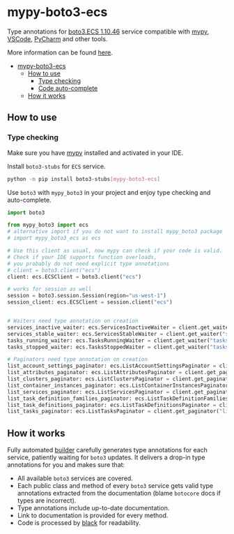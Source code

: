 # mypy-boto3-ecs

Type annotations for
[boto3.ECS 1.10.46](https://boto3.amazonaws.com/v1/documentation/api/1.10.46/reference/services/ecs.html#ECS) service
compatible with [mypy](https://github.com/python/mypy), [VSCode](https://code.visualstudio.com/),
[PyCharm](https://www.jetbrains.com/pycharm/) and other tools.

More information can be found [here](https://vemel.github.io/mypy_boto3/).

- [mypy-boto3-ecs](#mypy-boto3-ecs)
  - [How to use](#how-to-use)
    - [Type checking](#type-checking)
    - [Code auto-complete](#code-auto-complete)
  - [How it works](#how-it-works)

## How to use

### Type checking

Make sure you have [mypy](https://github.com/python/mypy) installed and activated in your IDE.

Install `boto3-stubs` for `ECS` service.

```bash
python -m pip install boto3-stubs[mypy-boto3-ecs]
```

Use `boto3` with `mypy_boto3` in your project and enjoy type checking and auto-complete.

```python
import boto3

from mypy_boto3 import ecs
# alternative import if you do not want to install mypy_boto3 package
# import mypy_boto3_ecs as ecs

# Use this client as usual, now mypy can check if your code is valid.
# Check if your IDE supports function overloads,
# you probably do not need explicit type annotations
# client = boto3.client("ecs")
client: ecs.ECSClient = boto3.client("ecs")

# works for session as well
session = boto3.session.Session(region="us-west-1")
session_client: ecs.ECSClient = session.client("ecs")


# Waiters need type annotation on creation
services_inactive_waiter: ecs.ServicesInactiveWaiter = client.get_waiter("services_inactive")
services_stable_waiter: ecs.ServicesStableWaiter = client.get_waiter("services_stable")
tasks_running_waiter: ecs.TasksRunningWaiter = client.get_waiter("tasks_running")
tasks_stopped_waiter: ecs.TasksStoppedWaiter = client.get_waiter("tasks_stopped")

# Paginators need type annotation on creation
list_account_settings_paginator: ecs.ListAccountSettingsPaginator = client.get_paginator("list_account_settings")
list_attributes_paginator: ecs.ListAttributesPaginator = client.get_paginator("list_attributes")
list_clusters_paginator: ecs.ListClustersPaginator = client.get_paginator("list_clusters")
list_container_instances_paginator: ecs.ListContainerInstancesPaginator = client.get_paginator("list_container_instances")
list_services_paginator: ecs.ListServicesPaginator = client.get_paginator("list_services")
list_task_definition_families_paginator: ecs.ListTaskDefinitionFamiliesPaginator = client.get_paginator("list_task_definition_families")
list_task_definitions_paginator: ecs.ListTaskDefinitionsPaginator = client.get_paginator("list_task_definitions")
list_tasks_paginator: ecs.ListTasksPaginator = client.get_paginator("list_tasks")
```

## How it works

Fully automated [builder](https://github.com/vemel/mypy_boto3) carefully generates
type annotations for each service, patiently waiting for `boto3` updates. It delivers
a drop-in type annotations for you and makes sure that:

- All available `boto3` services are covered.
- Each public class and method of every `boto3` service gets valid type annotations
  extracted from the documentation (blame `botocore` docs if types are incorrect).
- Type annotations include up-to-date documentation.
- Link to documentation is provided for every method.
- Code is processed by [black](https://github.com/psf/black) for readability.